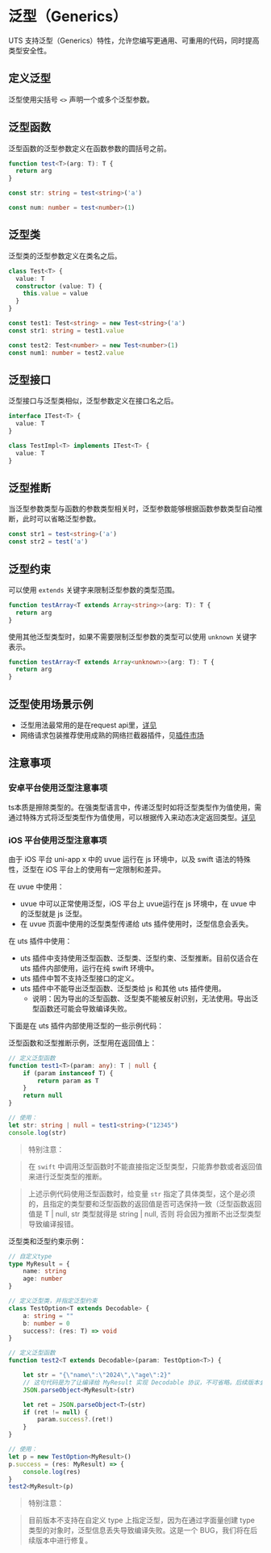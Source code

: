 # 泛型（Generics）

UTS 支持泛型（Generics）特性，允许您编写更通用、可重用的代码，同时提高类型安全性。

## 定义泛型

泛型使用尖括号 `<>` 声明一个或多个泛型参数。

## 泛型函数

泛型函数的泛型参数定义在函数参数的圆括号之前。

```ts
function test<T>(arg: T): T {
  return arg
}

const str: string = test<string>('a')

const num: number = test<number>(1)
```

## 泛型类

泛型类的泛型参数定义在类名之后。

```ts
class Test<T> {
  value: T
  constructor (value: T) {
    this.value = value
  }
}

const test1: Test<string> = new Test<string>('a')
const str1: string = test1.value

const test2: Test<number> = new Test<number>(1)
const num1: number = test2.value
```

## 泛型接口

泛型接口与泛型类相似，泛型参数定义在接口名之后。

```ts
interface ITest<T> {
  value: T
}

class TestImpl<T> implements ITest<T> {
  value: T
}
```

## 泛型推断

当泛型参数类型与函数的参数类型相关时，泛型参数能够根据函数参数类型自动推断，此时可以省略泛型参数。

```ts
const str1 = test<string>('a')
const str2 = test('a')
```

## 泛型约束

可以使用 `extends` 关键字来限制泛型参数的类型范围。

```ts
function testArray<T extends Array<string>>(arg: T): T {
  return arg
}
```

使用其他泛型类型时，如果不需要限制泛型参数的类型可以使用 `unknown` 关键字表示。

```ts
function testArray<T extends Array<unknown>>(arg: T): T {
  return arg
}
```

## 泛型使用场景示例

- 泛型用法最常用的是在request api里，[详见](../tutorial/request.md)
- 网络请求包装推荐使用成熟的网络拦截器插件，见[插件市场](https://ext.dcloud.net.cn/search?q=%E7%BD%91%E7%BB%9C%E6%8B%A6%E6%88%AA%E5%99%A8&uni-appx=1)


## 注意事项

### 安卓平台使用泛型注意事项

ts本质是擦除类型的。在强类型语言中，传递泛型时如将泛型类型作为值使用，需通过特殊方式将泛型类型作为值使用，可以根据传入来动态决定返回类型。[详见](../plugin/uts-for-android.html#lost-generics)

### iOS 平台使用泛型注意事项

由于 iOS 平台 uni-app x 中的 uvue 运行在 js 环境中，以及 swift 语法的特殊性，泛型在 iOS 平台上的使用有一定限制和差异。

在 uvue 中使用：
- uvue 中可以正常使用泛型，iOS 平台上 uvue运行在 js 环境中，在 uvue 中的泛型就是 js 泛型。
- 在 uvue 页面中使用的泛型类型传递给 uts 插件使用时，泛型信息会丢失。

在 uts 插件中使用：
- uts 插件中支持使用泛型函数、泛型类、泛型约束、泛型推断。目前仅适合在 uts 插件内部使用，运行在纯 swift 环境中。
- uts 插件中暂不支持泛型接口的定义。
- uts 插件中不能导出泛型函数、泛型类给 js 和其他 uts 插件使用。
  + 说明：因为导出的泛型函数、泛型类不能被反射识别，无法使用。导出泛型函数还可能会导致编译失败。


下面是在 uts 插件内部使用泛型的一些示例代码：

泛型函数和泛型推断示例，泛型用在返回值上：

```ts
// 定义泛型函数
function test1<T>(param: any): T | null {
	if (param instanceof T) {
		return param as T
	}
	return null
}

// 使用：
let str: string | null = test1<string>("12345")
console.log(str)
```

> 特别注意：

> 在 `swift` 中调用泛型函数时不能直接指定泛型类型，只能靠参数或者返回值来进行泛型类型的推断。

> 上述示例代码使用泛型函数时，给变量 `str` 指定了具体类型，这个是必须的，且指定的类型要和泛型函数的返回值是否可选保持一致（泛型函数返回值是 T | null, str 类型就得是 string | null, 否则
> 将会因为推断不出泛型类型导致编译报错。

泛型类和泛型约束示例：

```ts
// 自定义type
type MyResult = {
	name: string
	age: number
}

// 定义泛型类，并指定泛型约束
class TestOption<T extends Decodable> {
	a: string = ""
	b: number = 0
	success?: (res: T) => void
}

// 定义泛型函数
function test2<T extends Decodable>(param: TestOption<T>) {

	let str = "{\"name\":\"2024\",\"age\":2}"
	// 这句代码是为了让编译给 MyResult 实现 Decodable 协议，不可省略。后续版本会给出让开发者指定某个 type 遵循 Decodable 协议的方式。
	JSON.parseObject<MyResult>(str)

	let ret = JSON.parseObject<T>(str)
	if (ret != null) {
		param.success?.(ret!)
	}
}

// 使用：
let p = new TestOption<MyResult>()
p.success = (res: MyResult) => {
	console.log(res)
}
test2<MyResult>(p)
```

> 特别注意：

> 目前版本不支持在自定义 type 上指定泛型，因为在通过字面量创建 type 类型的对象时，泛型信息丢失导致编译失败。这是一个 BUG，我们将在后续版本中进行修复。
